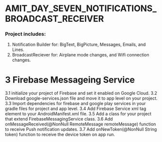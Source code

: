 # AMIT_DAY_SEVEN_NOTIFICATIONS_BROADCAST_RECEIVER
### Project includes:
1. Notification Builder for: BigText, BigPicture, Messages, Emails, and Lines.
2. BroadcastReciever for: Airplane mode changes, and Wifi connection changes.

# 3 Firebase Messageing Service
3.1 initialize your project of Firebase and set it enabled on Google Cloud. 
3.2 Download google-services.json file and move it to app level on your project.
3.3 Import dependencies for firebase and google play services in your gradle files for project and app level.
3.4 Add Firebase Service xml tag element to your AndroidManifest.xml file.
3.5 Add a class for your project that extend FirebaseMessagingService class.
3.6 Add onMessageReceived(@NonNull RemoteMessage remoteMessage) function to receive Push notification updates.
3.7 Add onNewToken(@NonNull String token) function to receive the device token on app run.
